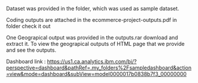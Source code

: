 Dataset was provided in the folder, which was used as sample dataset.

Coding outputs are attached in the ecommerce-project-outputs.pdf in folder check it out


One Geograpical output was provided in the outputs.rar download and extract it. To view the geograpical outputs of HTML page that we provide and see the outputs.

Dashboard link : 
https://us1.ca.analytics.ibm.com/bi/?perspective=dashboard&pathRef=.my_folders%2Fsampledashboard&action=view&mode=dashboard&subView=model0000017b0838b7f3_00000000
